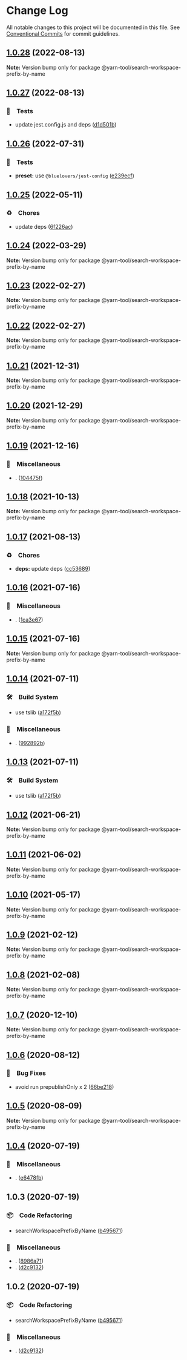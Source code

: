 # Change Log

All notable changes to this project will be documented in this file.
See [Conventional Commits](https://conventionalcommits.org) for commit guidelines.

## [1.0.28](https://github.com/bluelovers/ws-yarn-workspaces/compare/@yarn-tool/search-workspace-prefix-by-name@1.0.27...@yarn-tool/search-workspace-prefix-by-name@1.0.28) (2022-08-13)

**Note:** Version bump only for package @yarn-tool/search-workspace-prefix-by-name





## [1.0.27](https://github.com/bluelovers/ws-yarn-workspaces/compare/@yarn-tool/search-workspace-prefix-by-name@1.0.26...@yarn-tool/search-workspace-prefix-by-name@1.0.27) (2022-08-13)


### 🚨　Tests

* update jest.config.js and deps ([d1d501b](https://github.com/bluelovers/ws-yarn-workspaces/commit/d1d501ba059130bd8f90e6eaa266084110698011))





## [1.0.26](https://github.com/bluelovers/ws-yarn-workspaces/compare/@yarn-tool/search-workspace-prefix-by-name@1.0.25...@yarn-tool/search-workspace-prefix-by-name@1.0.26) (2022-07-31)


### 🚨　Tests

* **preset:** use `@bluelovers/jest-config` ([e239ecf](https://github.com/bluelovers/ws-yarn-workspaces/commit/e239ecf606d82930c6036ec1241bf3b4a1095423))





## [1.0.25](https://github.com/bluelovers/ws-yarn-workspaces/compare/@yarn-tool/search-workspace-prefix-by-name@1.0.24...@yarn-tool/search-workspace-prefix-by-name@1.0.25) (2022-05-11)


### ♻️　Chores

* update deps ([6f226ac](https://github.com/bluelovers/ws-yarn-workspaces/commit/6f226acfd22f0b213eaa8a84886f8391284b1fcf))





## [1.0.24](https://github.com/bluelovers/ws-yarn-workspaces/compare/@yarn-tool/search-workspace-prefix-by-name@1.0.23...@yarn-tool/search-workspace-prefix-by-name@1.0.24) (2022-03-29)

**Note:** Version bump only for package @yarn-tool/search-workspace-prefix-by-name





## [1.0.23](https://github.com/bluelovers/ws-yarn-workspaces/compare/@yarn-tool/search-workspace-prefix-by-name@1.0.21...@yarn-tool/search-workspace-prefix-by-name@1.0.23) (2022-02-27)

**Note:** Version bump only for package @yarn-tool/search-workspace-prefix-by-name





## [1.0.22](https://github.com/bluelovers/ws-yarn-workspaces/compare/@yarn-tool/search-workspace-prefix-by-name@1.0.21...@yarn-tool/search-workspace-prefix-by-name@1.0.22) (2022-02-27)

**Note:** Version bump only for package @yarn-tool/search-workspace-prefix-by-name





## [1.0.21](https://github.com/bluelovers/ws-yarn-workspaces/compare/@yarn-tool/search-workspace-prefix-by-name@1.0.20...@yarn-tool/search-workspace-prefix-by-name@1.0.21) (2021-12-31)

**Note:** Version bump only for package @yarn-tool/search-workspace-prefix-by-name





## [1.0.20](https://github.com/bluelovers/ws-yarn-workspaces/compare/@yarn-tool/search-workspace-prefix-by-name@1.0.19...@yarn-tool/search-workspace-prefix-by-name@1.0.20) (2021-12-29)

**Note:** Version bump only for package @yarn-tool/search-workspace-prefix-by-name





## [1.0.19](https://github.com/bluelovers/ws-yarn-workspaces/compare/@yarn-tool/search-workspace-prefix-by-name@1.0.18...@yarn-tool/search-workspace-prefix-by-name@1.0.19) (2021-12-16)


### 🔖　Miscellaneous

* . ([104475f](https://github.com/bluelovers/ws-yarn-workspaces/commit/104475f2baa62e53dcc4cd6f3fb3a425cba1c88d))





## [1.0.18](https://github.com/bluelovers/ws-yarn-workspaces/compare/@yarn-tool/search-workspace-prefix-by-name@1.0.17...@yarn-tool/search-workspace-prefix-by-name@1.0.18) (2021-10-13)

**Note:** Version bump only for package @yarn-tool/search-workspace-prefix-by-name





## [1.0.17](https://github.com/bluelovers/ws-yarn-workspaces/compare/@yarn-tool/search-workspace-prefix-by-name@1.0.16...@yarn-tool/search-workspace-prefix-by-name@1.0.17) (2021-08-13)


### ♻️　Chores

* **deps:** update deps ([cc53689](https://github.com/bluelovers/ws-yarn-workspaces/commit/cc53689dadd1334672807d4737c0e6400b15aba0))





## [1.0.16](https://github.com/bluelovers/ws-yarn-workspaces/compare/@yarn-tool/search-workspace-prefix-by-name@1.0.14...@yarn-tool/search-workspace-prefix-by-name@1.0.16) (2021-07-16)


### 🔖　Miscellaneous

* . ([1ca3e67](https://github.com/bluelovers/ws-yarn-workspaces/commit/1ca3e671f12b47170bfdd2f38e9e515f3d63d961))





## [1.0.15](https://github.com/bluelovers/ws-yarn-workspaces/compare/@yarn-tool/search-workspace-prefix-by-name@1.0.14...@yarn-tool/search-workspace-prefix-by-name@1.0.15) (2021-07-16)

**Note:** Version bump only for package @yarn-tool/search-workspace-prefix-by-name





## [1.0.14](https://github.com/bluelovers/ws-yarn-workspaces/compare/@yarn-tool/search-workspace-prefix-by-name@1.0.12...@yarn-tool/search-workspace-prefix-by-name@1.0.14) (2021-07-11)


### 🛠　Build System

* use tslib ([a172f5b](https://github.com/bluelovers/ws-yarn-workspaces/commit/a172f5b85b6b74256ebc8707435e0756adfd533a))


### 🔖　Miscellaneous

* . ([992892b](https://github.com/bluelovers/ws-yarn-workspaces/commit/992892bbf110cad2a8ee559521fc64506700e228))





## [1.0.13](https://github.com/bluelovers/ws-yarn-workspaces/compare/@yarn-tool/search-workspace-prefix-by-name@1.0.12...@yarn-tool/search-workspace-prefix-by-name@1.0.13) (2021-07-11)


### 🛠　Build System

* use tslib ([a172f5b](https://github.com/bluelovers/ws-yarn-workspaces/commit/a172f5b85b6b74256ebc8707435e0756adfd533a))





## [1.0.12](https://github.com/bluelovers/ws-yarn-workspaces/compare/@yarn-tool/search-workspace-prefix-by-name@1.0.11...@yarn-tool/search-workspace-prefix-by-name@1.0.12) (2021-06-21)

**Note:** Version bump only for package @yarn-tool/search-workspace-prefix-by-name





## [1.0.11](https://github.com/bluelovers/ws-yarn-workspaces/compare/@yarn-tool/search-workspace-prefix-by-name@1.0.10...@yarn-tool/search-workspace-prefix-by-name@1.0.11) (2021-06-02)

**Note:** Version bump only for package @yarn-tool/search-workspace-prefix-by-name





## [1.0.10](https://github.com/bluelovers/ws-yarn-workspaces/compare/@yarn-tool/search-workspace-prefix-by-name@1.0.9...@yarn-tool/search-workspace-prefix-by-name@1.0.10) (2021-05-17)

**Note:** Version bump only for package @yarn-tool/search-workspace-prefix-by-name





## [1.0.9](https://github.com/bluelovers/ws-yarn-workspaces/compare/@yarn-tool/search-workspace-prefix-by-name@1.0.8...@yarn-tool/search-workspace-prefix-by-name@1.0.9) (2021-02-12)

**Note:** Version bump only for package @yarn-tool/search-workspace-prefix-by-name





## [1.0.8](https://github.com/bluelovers/ws-yarn-workspaces/compare/@yarn-tool/search-workspace-prefix-by-name@1.0.7...@yarn-tool/search-workspace-prefix-by-name@1.0.8) (2021-02-08)

**Note:** Version bump only for package @yarn-tool/search-workspace-prefix-by-name





## [1.0.7](https://github.com/bluelovers/ws-yarn-workspaces/compare/@yarn-tool/search-workspace-prefix-by-name@1.0.6...@yarn-tool/search-workspace-prefix-by-name@1.0.7) (2020-12-10)

**Note:** Version bump only for package @yarn-tool/search-workspace-prefix-by-name





## [1.0.6](https://github.com/bluelovers/ws-yarn-workspaces/compare/@yarn-tool/search-workspace-prefix-by-name@1.0.5...@yarn-tool/search-workspace-prefix-by-name@1.0.6) (2020-08-12)


### 🐛　Bug Fixes

* avoid run prepublishOnly x 2 ([66be218](https://github.com/bluelovers/ws-yarn-workspaces/commit/66be2186a617129e9c9594882ef2ccfa843c6a24))





## [1.0.5](https://github.com/bluelovers/ws-yarn-workspaces/compare/@yarn-tool/search-workspace-prefix-by-name@1.0.4...@yarn-tool/search-workspace-prefix-by-name@1.0.5) (2020-08-09)

**Note:** Version bump only for package @yarn-tool/search-workspace-prefix-by-name





## [1.0.4](https://github.com/bluelovers/ws-yarn-workspaces/compare/@yarn-tool/search-workspace-prefix-by-name@1.0.3...@yarn-tool/search-workspace-prefix-by-name@1.0.4) (2020-07-19)


### 🔖　Miscellaneous

* . ([e6478fb](https://github.com/bluelovers/ws-yarn-workspaces/commit/e6478fb9e579ca2eb0315141a5aa05b0b86a1b07))





## 1.0.3 (2020-07-19)


### 📦　Code Refactoring

* searchWorkspacePrefixByName ([b495671](https://github.com/bluelovers/ws-yarn-workspaces/commit/b495671030345218f7df715b29cb50a751cdb5d9))


### 🔖　Miscellaneous

* . ([8986a71](https://github.com/bluelovers/ws-yarn-workspaces/commit/8986a714a1902681563c7ee6a8591019043b38ef))
* . ([d2c9132](https://github.com/bluelovers/ws-yarn-workspaces/commit/d2c9132a20002352b271d6dc7acaf21983586fcb))





## 1.0.2 (2020-07-19)


### 📦　Code Refactoring

* searchWorkspacePrefixByName ([b495671](https://github.com/bluelovers/ws-yarn-workspaces/commit/b495671030345218f7df715b29cb50a751cdb5d9))


### 🔖　Miscellaneous

* . ([d2c9132](https://github.com/bluelovers/ws-yarn-workspaces/commit/d2c9132a20002352b271d6dc7acaf21983586fcb))
